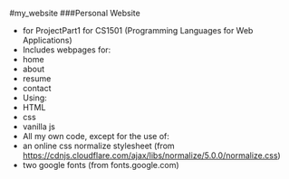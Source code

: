 #my_website
###Personal Website
* for ProjectPart1 for CS1501 (Programming Languages for Web Applications)
* Includes webpages for:
 * home
 * about
 * resume
 * contact
* Using:
 * HTML
 * css
 * vanilla js
* All my own code, except for the use of:
 * an online css normalize stylesheet (from https://cdnjs.cloudflare.com/ajax/libs/normalize/5.0.0/normalize.css)
 * two google fonts (from fonts.google.com)

